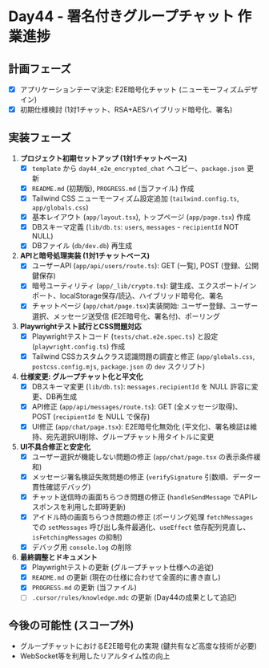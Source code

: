 # Day44 - 署名付きグループチャット 作業進捗

## 計画フェーズ

- [x] アプリケーションテーマ決定: E2E暗号化チャット (ニューモーフィズムデザイン)
- [x] 初期仕様検討 (1対1チャット、RSA+AESハイブリッド暗号化、署名)

## 実装フェーズ

1.  **プロジェクト初期セットアップ (1対1チャットベース)**
    - [x] `template` から `day44_e2e_encrypted_chat` へコピー、`package.json` 更新
    - [x] `README.md` (初期版), `PROGRESS.md` (当ファイル) 作成
    - [x] Tailwind CSS ニューモーフィズム設定追加 (`tailwind.config.ts`, `app/globals.css`)
    - [x] 基本レイアウト (`app/layout.tsx`), トップページ (`app/page.tsx`) 作成
    - [x] DBスキーマ定義 (`lib/db.ts`: `users`, `messages` - `recipientId` NOT NULL)
    - [x] DBファイル (`db/dev.db`) 再生成

2.  **APIと暗号処理実装 (1対1チャットベース)**
    - [x] ユーザーAPI (`app/api/users/route.ts`): GET (一覧), POST (登録、公開鍵保存)
    - [x] 暗号ユーティリティ (`app/_lib/crypto.ts`): 鍵生成、エクスポート/インポート、localStorage保存/読込、ハイブリッド暗号化、署名
    - [x] チャットページ (`app/chat/page.tsx`)実装開始: ユーザー登録、ユーザー選択、メッセージ送受信 (E2E暗号化、署名付)、ポーリング

3.  **Playwrightテスト試行とCSS問題対応**
    - [x] Playwrightテストコード (`tests/chat.e2e.spec.ts`) と設定 (`playwright.config.ts`) 作成
    - [x] Tailwind CSSカスタムクラス認識問題の調査と修正 (`app/globals.css`, `postcss.config.mjs`, `package.json` の `dev` スクリプト)

4.  **仕様変更: グループチャット化と平文化**
    - [x] DBスキーマ変更 (`lib/db.ts`): `messages.recipientId` を NULL 許容に変更、DB再生成
    - [x] API修正 (`app/api/messages/route.ts`): GET (全メッセージ取得)、POST (`recipientId` を NULL で保存)
    - [x] UI修正 (`app/chat/page.tsx`): E2E暗号化無効化 (平文化)、署名検証は維持、宛先選択UI削除、グループチャット用タイトルに変更

5.  **UI不具合修正と安定化**
    - [x] ユーザー選択が機能しない問題の修正 (`app/chat/page.tsx` の表示条件緩和)
    - [x] メッセージ署名検証失敗問題の修正 (`verifySignature` 引数順、データ一貫性確認デバッグ)
    - [x] チャット送信時の画面ちらつき問題の修正 (`handleSendMessage` でAPIレスポンスを利用した即時更新)
    - [x] アイドル時の画面ちらつき問題の修正 (ポーリング処理 `fetchMessages` での `setMessages` 呼び出し条件最適化、`useEffect` 依存配列見直し、`isFetchingMessages` の抑制)
    - [x] デバッグ用 `console.log` の削除

6.  **最終調整とドキュメント**
    - [x] Playwrightテストの更新 (グループチャット仕様への追従)
    - [x] `README.md` の更新 (現在の仕様に合わせて全面的に書き直し)
    - [x] `PROGRESS.md` の更新 (当ファイル)
    - [ ] `.cursor/rules/knowledge.mdc` の更新 (Day44の成果として追記)

## 今後の可能性 (スコープ外)

- グループチャットにおけるE2E暗号化の実現 (鍵共有など高度な技術が必要)
- WebSocket等を利用したリアルタイム性の向上
